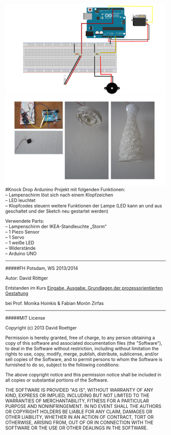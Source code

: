 ![fritzing-layout](fritzing-layout.png)  
![image](screenshot.png)  
#Knock Drop
Ardunino Projekt mit folgenden Funktionen:   
– Lampenschirm löst sich nach einem Klopfzeichen  
– LED leuchtet  
– Klopfcodes steuern weitere Funktionen der Lampe (LED kann an und aus geschaltet und der Sketch neu gestartet werden)  

Verwendete Parts:  
– Lampenschirm der IKEA-Standleuchte „Storm“  
– 1 Piezo Sensor  
– 1 Servo  
– 1 weiße LED  
– Widerstände  
– Arduino UNO  

---

#####FH Potsdam, WS 2013/2014 

Autor: David Röttger

Entstanden im Kurs [Eingabe, Ausgabe. Grundlagen der prozessorientierten Gestaltung](https://incom.org/workspace/4693)

bei Prof. Monika Hoinkis & Fabian Morón Zirfas

---

#####MIT License

Copyright (c) 2013 David Roettger

Permission is hereby granted, free of charge, to any person obtaining a copy of this software and associated documentation files (the "Software"), to deal in the Software without restriction, including without limitation the rights to use, copy, modify, merge, publish, distribute, sublicense, and/or sell copies of the Software, and to permit persons to whom the Software is furnished to do so, subject to the following conditions:

The above copyright notice and this permission notice shall be included in all copies or substantial portions of the Software.

THE SOFTWARE IS PROVIDED "AS IS", WITHOUT WARRANTY OF ANY KIND, EXPRESS OR IMPLIED, INCLUDING BUT NOT LIMITED TO THE WARRANTIES OF MERCHANTABILITY, FITNESS FOR A PARTICULAR PURPOSE AND NONINFRINGEMENT. IN NO EVENT SHALL THE AUTHORS OR COPYRIGHT HOLDERS BE LIABLE FOR ANY CLAIM, DAMAGES OR OTHER LIABILITY, WHETHER IN AN ACTION OF CONTRACT, TORT OR OTHERWISE, ARISING FROM, OUT OF OR IN CONNECTION WITH THE SOFTWARE OR THE USE OR OTHER DEALINGS IN THE SOFTWARE.
